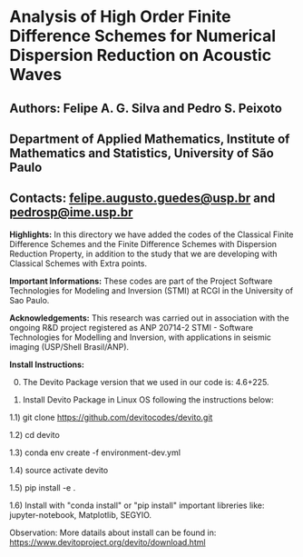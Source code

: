 # Analysis of High Order Finite Difference Schemes for Numerical Dispersion Reduction on Acoustic Waves

## Authors: Felipe A. G. Silva and Pedro S. Peixoto

## Department of Applied Mathematics, Institute of Mathematics and Statistics, University of São Paulo

## Contacts: felipe.augusto.guedes@usp.br and pedrosp@ime.usp.br

**Highlights:** In this directory we have added the codes of the Classical Finite Difference Schemes and the Finite Difference Schemes with Dispersion Reduction Property, in addition to the study that we are developing with Classical Schemes with Extra points.

**Important Informations:** These codes are part of the Project Software Technologies for Modeling and Inversion (STMI) at RCGI in the  University of Sao Paulo.

**Acknowledgements:** This research was carried out in association with the ongoing R&D project registered as ANP 20714-2 STMI - Software Technologies for Modelling and Inversion, with applications in seismic imaging (USP/Shell Brasil/ANP).

**Install Instructions:**

0) The Devito Package version that we used in our code is: 4.6+225.

1) Install Devito Package in Linux OS following the instructions below:

1.1) git clone https://github.com/devitocodes/devito.git

1.2) cd devito

1.3) conda env create -f environment-dev.yml

1.4) source activate devito

1.5) pip install -e .

1.6) Install with "conda install" or "pip install" important libreries like: jupyter-notebook, Matplotlib, SEGYIO.

Observation: More datails about install can be found in: https://www.devitoproject.org/devito/download.html
